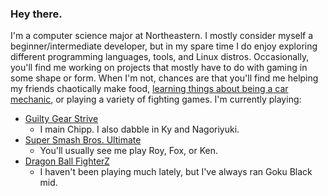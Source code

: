 ### Hey there.
I'm a computer science major at Northeastern. I mostly consider myself a beginner/intermediate developer, but in my spare time I do enjoy exploring different programming languages, tools, and Linux distros. Occasionally, you'll find me working on projects that mostly have to do with gaming in some shape or form. When I'm not, chances are that you'll find me helping my friends chaotically make food, [learning things about being a car mechanic](https://store.steampowered.com/app/645630/Car_Mechanic_Simulator_2018/), or playing a variety of fighting games. I'm currently playing:
- [Guilty Gear Strive](https://store.steampowered.com/app/1384160/GUILTY_GEAR_STRIVE/)
  - I main Chipp. I also dabble in Ky and Nagoriyuki.
- [Super Smash Bros. Ultimate](https://www.smashbros.com)
  - You'll usually see me play Roy, Fox, or Ken.
- [Dragon Ball FighterZ](https://store.steampowered.com/app/678950/DRAGON_BALL_FighterZ/)
  - I haven't been playing much lately, but I've always ran Goku Black mid.

<!--
**kenesu-h/kenesu-h** is a ✨ _special_ ✨ repository because its `README.md` (this file) appears on your GitHub profile.

Here are some ideas to get you started:

- 🔭 I’m currently working on ...
- 🌱 I’m currently learning ...
- 👯 I’m looking to collaborate on ...
- 🤔 I’m looking for help with ...
- 💬 Ask me about ...
- 📫 How to reach me: ...
- 😄 Pronouns: ...
- ⚡ Fun fact: ...
-->
